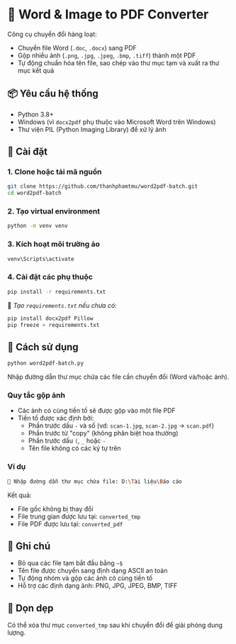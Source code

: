 # 🧾 Word & Image to PDF Converter

Công cụ chuyển đổi hàng loạt:
- Chuyển file Word (`.doc`, `.docx`) sang PDF
- Gộp nhiều ảnh (`.png`, `.jpg`, `.jpeg`, `.bmp`, `.tiff`) thành một PDF
- Tự động chuẩn hóa tên file, sao chép vào thư mục tạm và xuất ra thư mục kết quả

## 📦 Yêu cầu hệ thống

- Python 3.8+
- Windows (vì `docx2pdf` phụ thuộc vào Microsoft Word trên Windows)
- Thư viện PIL (Python Imaging Library) để xử lý ảnh

## 📁 Cài đặt

### 1. Clone hoặc tải mã nguồn

```bash
git clone https://github.com/thanhphamtmu/word2pdf-batch.git
cd word2pdf-batch
```

### 2. Tạo virtual environment

```bash
python -m venv venv
```

### 3. Kích hoạt môi trường ảo

```bash
venv\Scripts\activate
```

### 4. Cài đặt các phụ thuộc

```bash
pip install -r requirements.txt
```

📄 _Tạo `requirements.txt` nếu chưa có:_

```bash
pip install docx2pdf Pillow
pip freeze > requirements.txt
```

## 🚀 Cách sử dụng

```bash
python word2pdf-batch.py
```

Nhập đường dẫn thư mục chứa các file cần chuyển đổi (Word và/hoặc ảnh).

### Quy tắc gộp ảnh

- Các ảnh có cùng tiền tố sẽ được gộp vào một file PDF
- Tiền tố được xác định bởi:
  - Phần trước dấu `-` và số (vd: `scan-1.jpg`, `scan-2.jpg` → `scan.pdf`)
  - Phần trước từ "copy" (không phân biệt hoa thường)
  - Phần trước dấu `(`, `_` hoặc `-`
  - Tên file không có các ký tự trên

### Ví dụ

```bash
📁 Nhập đường dẫn thư mục chứa file: D:\Tài liệu\Báo cáo
```

Kết quả:
- File gốc không bị thay đổi
- File trung gian được lưu tại: `converted_tmp`
- File PDF được lưu tại: `converted_pdf`

## 🔐 Ghi chú

- Bỏ qua các file tạm bắt đầu bằng `~$`
- Tên file được chuyển sang định dạng ASCII an toàn
- Tự động nhóm và gộp các ảnh có cùng tiền tố
- Hỗ trợ các định dạng ảnh: PNG, JPG, JPEG, BMP, TIFF

## 🧹 Dọn dẹp

Có thể xóa thư mục `converted_tmp` sau khi chuyển đổi để giải phóng dung lượng.
